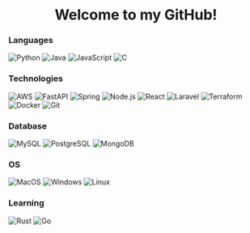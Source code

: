 <div align="center">
    <h1>Welcome to my GitHub!</h1>
</div>

### Languages

![Python](https://img.shields.io/badge/python-black?style=for-the-badge&logo=python)
![Java](https://img.shields.io/badge/java-black?style=for-the-badge&logo=openjdk)
![JavaScript](https://img.shields.io/badge/javascript-black?style=for-the-badge&logo=javascript)
![C](https://img.shields.io/badge/c-black?style=for-the-badge&logo=c)

### Technologies

![AWS](https://img.shields.io/badge/aws-black?style=for-the-badge&logo=amazon-aws)
![FastAPI](https://img.shields.io/badge/fastapi-black?style=for-the-badge&logo=fastapi)
![Spring](https://img.shields.io/badge/spring-black?style=for-the-badge&logo=spring)
![Node.js](https://img.shields.io/badge/node.js-black?style=for-the-badge&logo=node.js)
![React](https://img.shields.io/badge/react-black?style=for-the-badge&logo=react)
![Laravel](https://img.shields.io/badge/laravel-black?style=for-the-badge&logo=laravel)
![Terraform](https://img.shields.io/badge/terraform-black?style=for-the-badge&logo=terraform&logoColor=white)
![Docker](https://img.shields.io/badge/docker-black?style=for-the-badge&logo=docker&logoColor=white)
![Git](https://img.shields.io/badge/git-black?style=for-the-badge&logo=git)

### Database

![MySQL](https://img.shields.io/badge/mysql-black?style=for-the-badge&logo=mysql)
![PostgreSQL](https://img.shields.io/badge/postgresql-black?style=for-the-badge&logo=postgresql)
![MongoDB](https://img.shields.io/badge/mongodb-black?style=for-the-badge&logo=mongodb)

### OS

![MacOS](https://img.shields.io/badge/mac%20os-000000?style=for-the-badge&logo=macos&logoColor=F0F0F0)
![Windows](https://img.shields.io/badge/windows-black?style=for-the-badge&logo=windows)
![Linux](https://img.shields.io/badge/linux-black?style=for-the-badge&logo=Linux)

### Learning

![Rust](https://img.shields.io/badge/rust-black?style=for-the-badge&logo=rust&logoColor=white)
![Go](https://img.shields.io/badge/go-black?style=for-the-badge&logo=go&logoColor=white)
